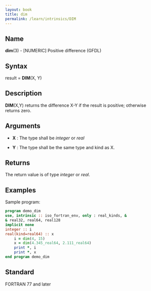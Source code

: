 ```yaml
---
layout: book
title: dim
permalink: /learn/intrinsics/DIM
---
```

## __Name__

__dim__(3) - \[NUMERIC\] Positive difference
(GFDL)

## __Syntax__

result = __DIM__(X, Y)

## __Description__

__DIM__(X,Y) returns the difference X-Y if the result is positive;
otherwise returns zero.

## __Arguments__

  - __X__
    : The type shall be _integer_ or _real_

  - __Y__
    : The type shall be the same type and kind as X.

## __Returns__

The return value is of type _integer_ or _real_.

## __Examples__

Sample program:

```fortran
program demo_dim
use, intrinsic :: iso_fortran_env, only : real_kinds, &
& real32, real64, real128
implicit none
integer :: i
real(kind=real64) :: x
    i = dim(4, 15)
    x = dim(4.345_real64, 2.111_real64)
    print *, i
    print *, x
end program demo_dim
```

## __Standard__

FORTRAN 77 and later
